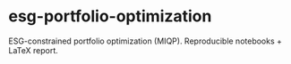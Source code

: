 # esg-portfolio-optimization
ESG-constrained portfolio optimization (MIQP). Reproducible notebooks + LaTeX report.
